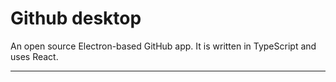 # Github desktop

An open source Electron-based GitHub app. It is written in TypeScript and uses React.

---